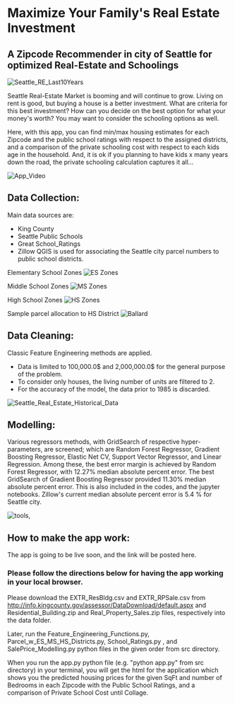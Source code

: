 # Maximize Your Family's Real Estate Investment

## A Zipcode Recommender in city of Seattle for optimized Real-Estate and Schoolings

![Seattle_RE_Last10Years](./img/Seattle_RE_Last10Years.png)

Seattle Real-Estate Market is booming and will continue to grow.
Living on rent is good, but buying a house is a better investment.
What are criteria for this best investment? How can you decide on the best option for what your money's worth?
You may want to consider the schooling options as well.

Here, with this app, you can find min/max housing estimates for each Zipcode and the public school ratings with respect to the assigned districts, and a comparison of the private schooling cost with respect to each kids age in the household. And, it is ok if you planning to have kids x many years down the road, the private schooling calculation captures it all...

![App_Video](./img/2017_09_18_212826.gif)

## Data Collection:
Main data sources are:
* King County
* Seattle Public Schools
* Great School_Ratings
* Zillow
QGIS is used for associating the Seattle city parcel numbers to public school districts.

Elementary School Zones
![ES Zones](./img/ES_Districts.png)

Middle School Zones
![MS Zones](./img/MS_Districts.png)

High School Zones
![HS Zones](./img/HS_Districts.png)

Sample parcel allocation to HS District
![Ballard](./img/Example_Parcel_HS_District.png)

## Data Cleaning:
Classic Feature Engineering methods are applied.
* Data is limited to 100,000.0$ and 2,000,000.0$ for the general purpose of the problem.
* To consider only houses, the living number of units are filtered to 2.
* For the accuracy of the model, the data prior to 1985 is discarded.

![Seattle_Real_Estate_Historical_Data](./img/Seattle_Real_Estate_Historical_Data.png)

## Modelling:
Various regressors methods, with GridSearch of respective hyper-parameters, are screened; which are Random Forest Regressor, Gradient Boosting Regressor, Elastic Net CV, Support Vector Regressor, and Linear Regression. Among these, the best error margin is achieved by Random Forest Regressor, with 12.27% median absolute percent error. The best GridSearch of Gradient Boosting Regressor provided 11.30% median absolute percent error. This is also included in the codes, and the jupyter notebooks. Zillow's current median absolute percent error is 5.4 % for Seattle city.

![tools](./img/Tools.PNG),

## How to make the app work:

The app is going to be live soon, and the link will be posted here.

### Please follow the directions below for having the app working in your local browser.

Please download the EXTR_ResBldg.csv and EXTR_RPSale.csv from http://info.kingcounty.gov/assessor/DataDownload/default.aspx
and Residential_Building.zip and Real_Property_Sales.zip files, respectively into the data folder.

Later, run the Feature_Engineering_Functions.py, Parcel_w_ES_MS_HS_Districts.py, School_Ratings.py , and SalePrice_Modelling.py python files in the given order from src directory.

When you run the app.py python file (e.g. "python app.py" from src directory) in your terminal, you will get the html for the application which shows you the predicted housing prices for the given SqFt and number of Bedrooms in each Zipcode with the Public School Ratings, and a comparison of Private School Cost until Collage.
